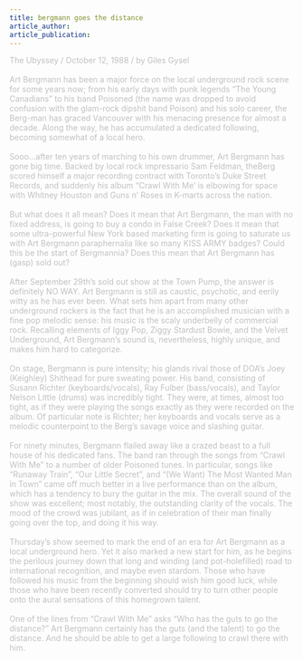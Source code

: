 ```yaml
---
title: bergmann goes the distance
article_author: 
article_publication: 
---
```

<span style="color: #c0c0c0">The Ubyssey / October 12, 1988 / by Giles Gysel<br /><br />Art Bergmann has been a major force on the local underground rock scene for some years now; from his early days with punk legends &ldquo;The Young Canadians&rdquo; to his band Poisoned (the name was dropped to avoid confusion with the glam-rock dipshit band Poison) and his solo career, the Berg-man has graced Vancouver with his menacing presence for almost a decade. Along the way, he has accumulated a dedicated following, becoming somewhat of a local hero.<br /><br />Sooo&hellip;after ten years of marching to his own drummer, Art Bergmann has gone big time. Backed by local rock impressario Sam Feldman, theBerg scored himself a major recording contract with Toronto&rsquo;s Duke Street Records, and suddenly his album &ldquo;Crawl With Me&rsquo; is elbowing for space with Whitney Houston and Guns n&rsquo; Roses in K-marts across the nation.<br /><br />But what does it all mean? Does it mean that Art Bergmann, the man with no fixed address, is going to buy a condo in False Creek? Does it mean that some ultra-powerful New York based marketing firm is going to saturate us with Art Bergmann paraphernalia like so many KISS ARMY badges? Could this be the start of Bergmannia? Does this mean that Art Bergmann has (gasp) sold out?<br /><br />After September 29th&rsquo;s sold out show at the Town Pump, the answer is definitely NO WAY. Art Bergmann is still as caustic, psychotic, and eerily witty as he has ever been. What sets him apart from many other underground rockers is the fact that he is an accomplished musician with a fine pop melodic sense: his music is the scaly underbelly of commercial rock. Recalling elements of Iggy Pop, Ziggy Stardust Bowie, and the Velvet Underground, Art Bergmann&rsquo;s sound is, nevertheless, highly unique, and makes him hard to categorize.<br /><br />On stage, Bergmann is pure intensity; his glands rival those of DOA&rsquo;s Joey (Keighley) Shithead for pure sweating power. His band, consisting of Susann Richter (keyboards/vocals), Ray Fulber (bass/vocals), and Taylor Nelson Little (drums) was incredibly tight. They were, at times, almost too tight, as if they were playing the songs exactly as they were recorded on the album. Of particular note is Richter; her keyboards and vocals serve as a melodic counterpoint to the Berg&rsquo;s savage voice and slashing guitar.<br /><br />For ninety minutes, Bergmann flailed away like a crazed beast to a full house of his dedicated fans. The band ran through the songs from &ldquo;Crawl With Me&rdquo; to a number of older Poisoned tunes. In particular, songs like &ldquo;Runaway Train&rdquo;, &ldquo;Our Little Secret&rdquo;, and &ldquo;(We Want) The Most Wanted Man in Town&rdquo; came off much better in a live performance than on the album, which has a tendency to bury the guitar in the mix. The overall sound of the show was excellent; most notably, the outstanding clarity of the vocals. The mood of the crowd was jubilant, as if in celebration of their man finally going over the top, and doing it his way.<br /><br />Thursday&rsquo;s show seemed to mark the end of an era for Art Bergmann as a local underground hero. Yet it also marked a new start for him, as he begins the perilous journey down that long and winding (and pot-holefilled) road to international recognition, and maybe even stardom. Those who have followed his music from the beginning should wish him good luck, while those who have been recently converted should try to turn other people onto the aural sensations of this homegrown talent.<br /><br />One of the lines from &ldquo;Crawl With Me&rdquo; asks &ldquo;Who has the guts to go the distance?&rdquo; Art Bergmann certainly has the guts (and the talent) to go the distance. And he should be able to get a large following to crawl there with him.<br /></span><br /><!--StartFragment--><!--EndFragment-->
